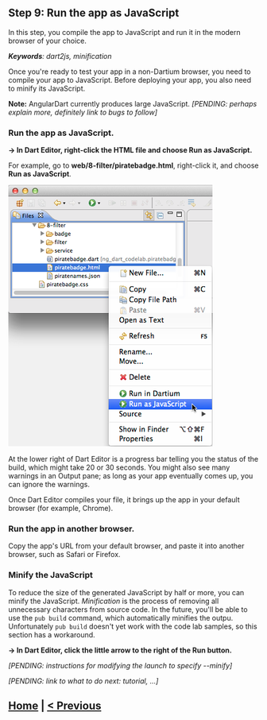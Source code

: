 ## Step 9: Run the app as JavaScript

In this step, you compile the app to JavaScript and
run it in the modern browser of your choice.

_**Keywords**: dart2js, minification_

Once you're ready to test your app in a non-Dartium browser,
you need to compile your app to JavaScript.
Before deploying your app, you also need to minify its JavaScript.

**Note:** AngularDart currently produces large JavaScript.
_[PENDING: perhaps explain more, definitely link to bugs to follow]_

### Run the app as JavaScript.

**&rarr; In Dart Editor, right-click the HTML file and choose Run as JavaScript.**

For example, go to **web/8-filter/piratebadge.html**,
right-click it, and choose **Run as JavaScript**.

![screenshot of Dart Editor](img/runAsJs.png)

At the lower right of Dart Editor is a progress bar
telling you the status of the build,
which might take 20 or 30 seconds.
You might also see many warnings in an Output pane;
as long as your app eventually comes up,
you can ignore the warnings.

Once Dart Editor compiles your file,
it brings up the app in your default browser
(for example, Chrome).


### Run the app in another browser.

Copy the app's URL from your default browser,
and paste it into another browser,
such as Safari or Firefox.

### Minify the JavaScript

To reduce the size of the generated JavaScript by half or more,
you can minify the JavaScript.
_Minification_ is the process of removing all unnecessary characters from source code.
In the future, you'll be able to use the `pub build` command,
which automatically minifies the outpu.
Unfortunately `pub build`
doesn't yet work with the code lab samples,
so this section has a workaround.

<b> &rarr; In Dart Editor, click the little arrow to the right of the Run button. </b>

_[PENDING: instructions for modifying the launch to specify --minify]_ </b>


_[PENDING: link to what to do next: tutorial, ...]_

## [Home](../README.md) | [< Previous](step-8.md)
